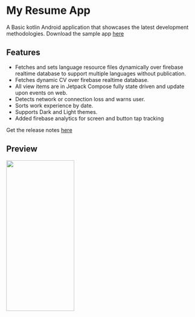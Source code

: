 # My Resume App

A Basic kotlin Android application that showcases the latest development methodologies. 
Download the sample app [here](https://github.com/mughalasim/cv/raw/master/app/release/My%20Resume.apk)

## Features
- Fetches and sets language resource files dynamically over firebase realtime database to support multiple languages without publication.
- Fetches dynamic CV over firebase realtime database.
- All view items are in Jetpack Compose fully state driven and update upon events on web.
- Detects network or connection loss and warns user.
- Sorts work experience by date.
- Supports Dark and Light themes.
- Added firebase analytics for screen and button tap tracking

Get the release notes [here](https://github.com/mughalasim/cv/releases)

## Preview
<img src="https://github.com/mughalasim/cv/blob/master/images/video.gif" width="180" height="400"/>
